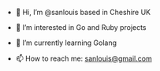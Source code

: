 - 👋 Hi, I’m @sanlouis based in Cheshire UK
- 👀 I’m interested in Go and Ruby projects
- 🌱 I’m currently learning Golang

- 📫 How to reach me: sanlouis@gmail.com

<!---
sanlouis/sanlouis is a ✨ special ✨ repository because its `README.md` (this file) appears on your GitHub profile.
You can click the Preview link to take a look at your changes.
--->

